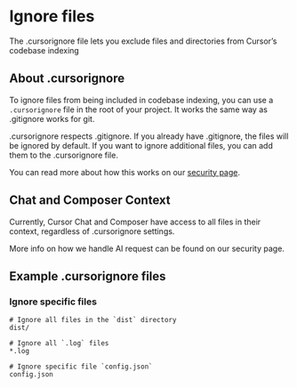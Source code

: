 # Ignore files

The .cursorignore file lets you exclude files and directories from Cursor’s codebase indexing

## About .cursorignore

To ignore files from being included in codebase indexing, you can use a `.cursorignore` file in the root of your project. It works the same way as .gitignore works for git.

.cursorignore respects .gitignore. If you already have .gitignore, the files will be ignored by default. If you want to ignore additional files, you can add them to the .cursorignore file.

You can read more about how this works on our [security page](https://www.cursor.com/security).

## Chat and Composer Context

Currently, Cursor Chat and Composer have access to all files in their context, regardless of .cursorignore settings.

More info on how we handle AI request can be found on our security page.

## Example .cursorignore files

### Ignore specific files

```
# Ignore all files in the `dist` directory
dist/

# Ignore all `.log` files
*.log

# Ignore specific file `config.json`
config.json
```

### 